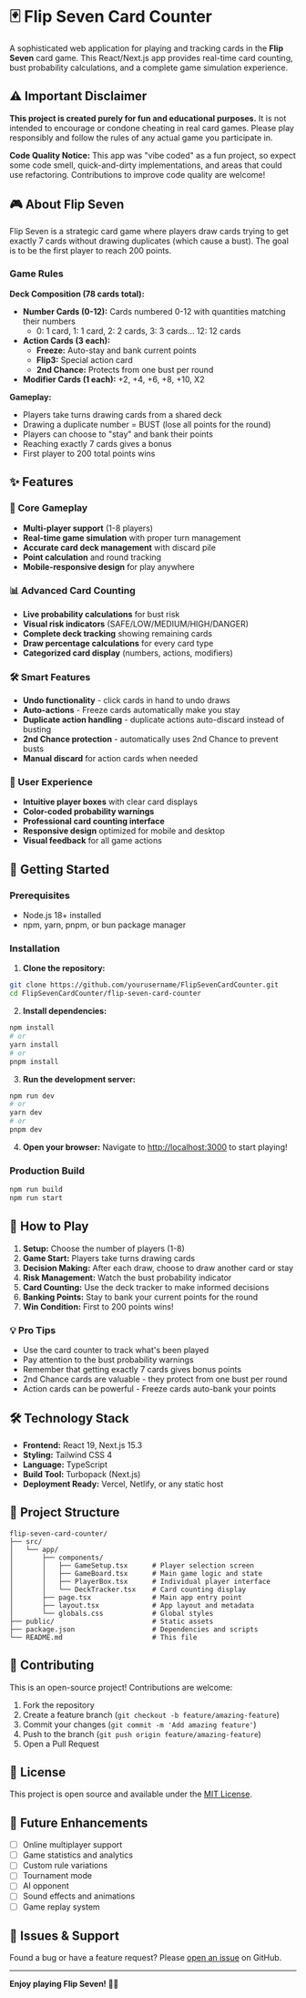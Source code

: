 # 🃏 Flip Seven Card Counter

A sophisticated web application for playing and tracking cards in the **Flip Seven** card game. This React/Next.js app provides real-time card counting, bust probability calculations, and a complete game simulation experience.

## ⚠️ Important Disclaimer

**This project is created purely for fun and educational purposes.** It is not intended to encourage or condone cheating in real card games. Please play responsibly and follow the rules of any actual game you participate in.

**Code Quality Notice:** This app was "vibe coded" as a fun project, so expect some code smell, quick-and-dirty implementations, and areas that could use refactoring. Contributions to improve code quality are welcome!

## 🎮 About Flip Seven

Flip Seven is a strategic card game where players draw cards trying to get exactly 7 cards without drawing duplicates (which cause a bust). The goal is to be the first player to reach 200 points.

### Game Rules

**Deck Composition (78 cards total):**

- **Number Cards (0-12):** Cards numbered 0-12 with quantities matching their numbers
  - 0: 1 card, 1: 1 card, 2: 2 cards, 3: 3 cards... 12: 12 cards
- **Action Cards (3 each):**
  - **Freeze:** Auto-stay and bank current points
  - **Flip3:** Special action card
  - **2nd Chance:** Protects from one bust per round
- **Modifier Cards (1 each):** +2, +4, +6, +8, +10, X2

**Gameplay:**

- Players take turns drawing cards from a shared deck
- Drawing a duplicate number = BUST (lose all points for the round)
- Players can choose to "stay" and bank their points
- Reaching exactly 7 cards gives a bonus
- First player to 200 total points wins

## ✨ Features

### 🎯 Core Gameplay

- **Multi-player support** (1-8 players)
- **Real-time game simulation** with proper turn management
- **Accurate card deck management** with discard pile
- **Point calculation** and round tracking
- **Mobile-responsive design** for play anywhere

### 📊 Advanced Card Counting

- **Live probability calculations** for bust risk
- **Visual risk indicators** (SAFE/LOW/MEDIUM/HIGH/DANGER)
- **Complete deck tracking** showing remaining cards
- **Draw percentage calculations** for every card type
- **Categorized card display** (numbers, actions, modifiers)

### 🛠️ Smart Features

- **Undo functionality** - click cards in hand to undo draws
- **Auto-actions** - Freeze cards automatically make you stay
- **Duplicate action handling** - duplicate actions auto-discard instead of busting
- **2nd Chance protection** - automatically uses 2nd Chance to prevent busts
- **Manual discard** for action cards when needed

### 🎨 User Experience

- **Intuitive player boxes** with clear card displays
- **Color-coded probability warnings**
- **Professional card counting interface**
- **Responsive design** optimized for mobile and desktop
- **Visual feedback** for all game actions

## 🚀 Getting Started

### Prerequisites

- Node.js 18+ installed
- npm, yarn, pnpm, or bun package manager

### Installation

1. **Clone the repository:**

```bash
git clone https://github.com/yourusername/FlipSevenCardCounter.git
cd FlipSevenCardCounter/flip-seven-card-counter
```

2. **Install dependencies:**

```bash
npm install
# or
yarn install
# or
pnpm install
```

3. **Run the development server:**

```bash
npm run dev
# or
yarn dev
# or
pnpm dev
```

4. **Open your browser:**
   Navigate to [http://localhost:3000](http://localhost:3000) to start playing!

### Production Build

```bash
npm run build
npm run start
```

## 🎲 How to Play

1. **Setup:** Choose the number of players (1-8)
2. **Game Start:** Players take turns drawing cards
3. **Decision Making:** After each draw, choose to draw another card or stay
4. **Risk Management:** Watch the bust probability indicator
5. **Card Counting:** Use the deck tracker to make informed decisions
6. **Banking Points:** Stay to bank your current points for the round
7. **Win Condition:** First to 200 points wins!

### 💡 Pro Tips

- Use the card counter to track what's been played
- Pay attention to the bust probability warnings
- Remember that getting exactly 7 cards gives bonus points
- 2nd Chance cards are valuable - they protect from one bust per round
- Action cards can be powerful - Freeze cards auto-bank your points

## 🛠️ Technology Stack

- **Frontend:** React 19, Next.js 15.3
- **Styling:** Tailwind CSS 4
- **Language:** TypeScript
- **Build Tool:** Turbopack (Next.js)
- **Deployment Ready:** Vercel, Netlify, or any static host

## 📁 Project Structure

```
flip-seven-card-counter/
├── src/
│   └── app/
│       ├── components/
│       │   ├── GameSetup.tsx      # Player selection screen
│       │   ├── GameBoard.tsx      # Main game logic and state
│       │   ├── PlayerBox.tsx      # Individual player interface
│       │   └── DeckTracker.tsx    # Card counting display
│       ├── page.tsx               # Main app entry point
│       ├── layout.tsx             # App layout and metadata
│       └── globals.css            # Global styles
├── public/                        # Static assets
├── package.json                   # Dependencies and scripts
└── README.md                      # This file
```

## 🤝 Contributing

This is an open-source project! Contributions are welcome:

1. Fork the repository
2. Create a feature branch (`git checkout -b feature/amazing-feature`)
3. Commit your changes (`git commit -m 'Add amazing feature'`)
4. Push to the branch (`git push origin feature/amazing-feature`)
5. Open a Pull Request

## 📝 License

This project is open source and available under the [MIT License](LICENSE).

## 🎯 Future Enhancements

- [ ] Online multiplayer support
- [ ] Game statistics and analytics
- [ ] Custom rule variations
- [ ] Tournament mode
- [ ] AI opponent
- [ ] Sound effects and animations
- [ ] Game replay system

## 🐛 Issues & Support

Found a bug or have a feature request? Please [open an issue](https://github.com/yourusername/FlipSevenCardCounter/issues) on GitHub.

---

**Enjoy playing Flip Seven! 🎲✨**
